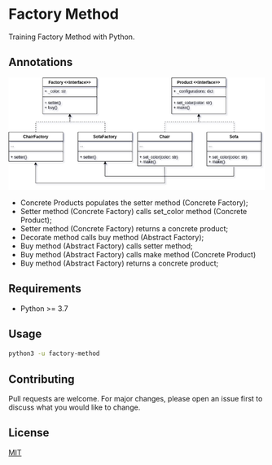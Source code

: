 # Factory Method

Training Factory Method with Python.

## Annotations

![alt UML Factory Method](https://github.com/hedibertosilva/design-patterns-python/blob/main/factory-method/content/uml.png?raw=true)

- Concrete Products populates the setter method (Concrete Factory);
- Setter method (Concrete Factory) calls set_color method (Concrete Product);
- Setter method (Concrete Factory) returns a concrete product;
- Decorate method calls buy method (Abstract Factory);
- Buy method (Abstract Factory) calls setter method;
- Buy method (Abstract Factory) calls make method (Concrete Product)
- Buy method (Abstract Factory) returns a concrete product;

## Requirements

- Python >= 3.7

## Usage

```sh
python3 -u factory-method
```

## Contributing
Pull requests are welcome. For major changes, please open an issue first to discuss what you would like to change.

## License
[MIT](https://choosealicense.com/licenses/mit/)